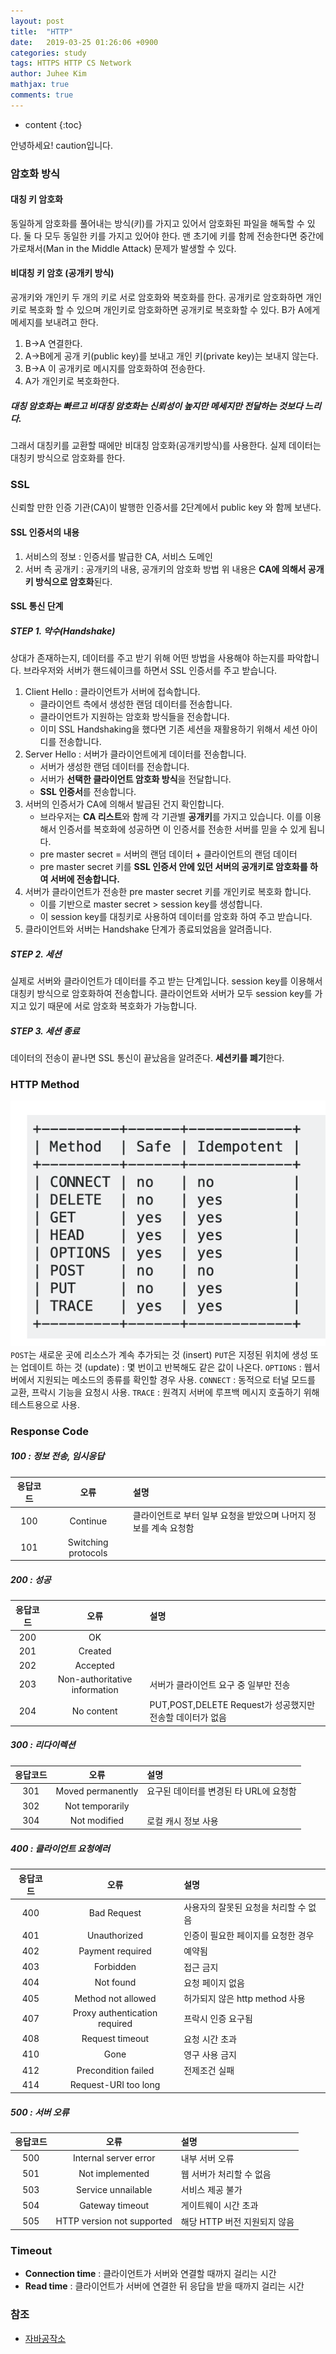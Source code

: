 ```yaml
---
layout: post
title:  "HTTP"
date:   2019-03-25 01:26:06 +0900
categories: study
tags: HTTPS HTTP CS Network
author: Juhee Kim
mathjax: true
comments: true
---
```


* content
{:toc}

안녕하세요! caution입니다.
### 암호화 방식
#### 대칭 키 암호화
동일하게 암호화를 풀어내는 방식(키)를 가지고 있어서 암호화된 파일을 해독할 수 있다.
둘 다 모두 동일한 키를 가지고 있어야 한다. 맨 초기에 키를 함께 전송한다면 중간에 가로채서(Man in the Middle Attack) 문제가 발생할 수 있다.
#### 비대칭 키 암호 (공개키 방식)
공개키와 개인키 두 개의 키로 서로 암호화와 복호화를 한다.
공개키로 암호화하면 개인키로 복호화 할 수 있으며 개인키로 암호화하면 공개키로 복호화할 수 있다.
B가 A에게 메세지를 보내려고 한다.
1. B->A 연결한다.
2. A->B에게 공개 키(public key)를 보내고 개인 키(private key)는 보내지 않는다.
3. B->A 이 공개키로 메시지를 암호화하여 전송한다.
4. A가 개인키로 복호화한다.

##### 대칭 암호화는 빠르고 비대칭 암호화는 신뢰성이 높지만 메세지만 전달하는 것보다 느리다.
그래서 대칭키를 교환할 때에만 비대칭 암호화(공개키방식)를 사용한다. 실제 데이터는 대칭키 방식으로 암호화를 한다.
### SSL
신뢰할 만한 인증 기관(CA)이 발행한 인증서를 2단계에서 public key 와 함께 보낸다.
#### SSL 인증서의 내용
1. 서비스의 정보 : 인증서를 발급한 CA, 서비스 도메인
2. 서버 측 공개키 : 공개키의 내용, 공개키의 암호화 방법
위 내용은 **CA에 의해서 공개키 방식으로 암호화**된다.
#### SSL 통신 단계
##### STEP 1. 악수(Handshake)
상대가 존재하는지, 데이터를 주고 받기 위해 어떤 방법을 사용해야 하는지를 파악합니다. 브라우저와 서버가 핸드쉐이크를 하면서 SSL 인증서를 주고 받습니다.
1. Client Hello : 클라이언트가 서버에 접속합니다.
    * 클라이언트 측에서 생성한 랜덤 데이터를 전송합니다.
    * 클라이언트가 지원하는 암호화 방식들을 전송합니다.
    * 이미 SSL Handshaking을 했다면 기존 세션을 재활용하기 위해서 세션 아이디를 전송합니다.
2. Server Hello : 서버가 클라이언트에게 데이터를 전송합니다.
    * 서버가 생성한 랜덤 데이터를 전송합니다.
    * 서버가 **선택한 클라이언트 암호화 방식**을 전달합니다.
    * **SSL 인증서**를 전송합니다.
3. 서버의 인증서가 CA에 의해서 발급된 건지 확인합니다.
    * 브라우저는 **CA 리스트**와 함께 각 기관별 **공개키**를 가지고 있습니다. 이를 이용해서 인증서를 복호화에 성공하면 이 인증서를 전송한 서버를 믿을 수 있게 됩니다.
    * pre master secret = 서버의 랜덤 데이터 + 클라이언트의 랜덤 데이터
    * pre master secret 키를 **SSL 인증서 안에 있던 서버의 공개키로 암호화를 하여 서버에 전송합니다.**
4. 서버가 클라이언트가 전송한 pre master secret 키를 개인키로 복호화 합니다.
    * 이를 기반으로 master secret > session key를 생성합니다.
    * 이 session key를 대칭키로 사용하여 데이터를 암호화 하여 주고 받습니다.
5. 클라이언트와 서버는 Handshake 단계가 종료되었음을 알려줍니다.

##### STEP 2. 세션
실제로 서버와 클라이언트가 데이터를 주고 받는 단계입니다. session key를 이용해서 대칭키 방식으로 암호화하여 전송합니다. 클라이언트와 서버가 모두 session key를 가지고 있기 때문에 서로 암호화 복호화가 가능합니다.
##### STEP 3. 세션 종료
데이터의 전송이 끝나면 SSL 통신이 끝났음을 알려준다. **세션키를 폐기**한다.


### HTTP Method
![](../images/http_method_2019-03-25-01-42-25.png)
```POST```는 새로운 곳에 리소스가 계속 추가되는 것 (insert)
```PUT```은 지정된 위치에 생성 또는 업데이트 하는 것 (update) : 몇 번이고 반복해도 같은 값이 나온다.
```OPTIONS``` : 웹서버에서 지원되는 메소드의 종류를 확인할 경우 사용.
```CONNECT``` : 동적으로 터널 모드를 교환, 프락시 기능을 요청시 사용.
```TRACE``` : 원격지 서버에 루프백 메시지 호출하기 위해 테스트용으로 사용.

### Response Code
##### 100 : 정보 전송, 임시응답
|응답코드|오류|설명|
|:---:|:---:|:---|
|100|Continue |클라이언트로 부터 일부 요청을 받았으며 나머지 정보를 계속 요청함|
|101|Switching protocols||
##### 200 : 성공
|응답코드|오류|설명|
|:---:|:---:|:---|
|200|OK||
|201|Created||
202|Accepted||
203|Non-authoritative information|서버가 클라이언트 요구 중 일부만 전송|
204|No content|PUT,POST,DELETE Request가 성공했지만 전송할 데이터가 없음|
##### 300 : 리다이렉션
|응답코드|오류|설명|
|:---:|:---:|:---|
|301|Moved permanently|요구된 데이터를 변경된 타 URL에 요청함|
|302|Not temporarily|
|304|Not modified|로컬 캐시 정보 사용|
##### 400 : 클라이언트 요청에러
|응답코드|오류|설명|
|:---:|:---:|:---|
|400|Bad Request|사용자의 잘못된 요청을 처리할 수 없음|
|401|Unauthorized|인증이 필요한 페이지를 요청한 경우|
|402|Payment required|예약됨|
|403|Forbidden|접근 금지|
|404|Not found|요청 페이지 없음|
|405|Method not allowed|허가되지 않은 http method 사용|
|407|Proxy authentication required|프락시 인증 요구됨|
|408|Request timeout|요청 시간 초과|
|410|Gone|영구 사용 금지
|412|Precondition failed|전제조건 실패|
|414|Request-URI too long|

##### 500 : 서버 오류
|응답코드|오류|설명|
|:---:|:---:|:---|
|500|Internal server error|내부 서버 오류|
|501|Not implemented|웹 서버가 처리할 수 없음|
|503|Service unnailable|서비스 제공 불가|
|504|Gateway timeout|게이트웨이 시간 초과|
|505|HTTP version not supported|해당 HTTP 버전 지원되지 않음|

### Timeout
* **Connection time** : 클라이언트가 서버와 연결할 때까지 걸리는 시간
* **Read time** : 클라이언트가 서버에 연결한 뒤 응답을 받을 때까지 걸리는 시간

### 참조
 * [자바공작소](https://javaplant.tistory.com/18)
